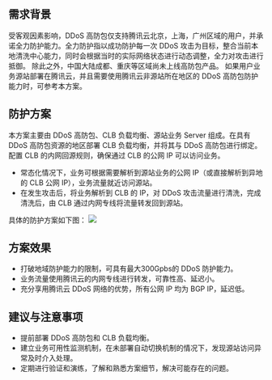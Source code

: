 
## 需求背景
受客观因素影响，DDoS 高防包仅支持腾讯云北京，上海，广州区域的用户，并承诺全力防护能力。全力防护指以成功防护每一次 DDoS 攻击为目标，整合当前本地清洗中心能力，同时会根据当时的实际网络状态进行动态调整，全力对攻击进行抵御。
除此之外，中国大陆成都、重庆等区域尚未上线高防包产品。
如果用户业务源站部署在腾讯云，并且需要使用腾讯云非源站所在地区的 DDoS 高防包防护能力时，可参考本方案。
## 防护方案
本方案主要由 DDoS 高防包、CLB 负载均衡、源站业务 Server 组成。在具有 DDoS 高防包资源的地区部署 CLB 负载均衡，并将其与 DDoS 高防包进行绑定。配置 CLB 的内网回源规则，确保通过 CLB 的公网 IP 可以访问业务。
- 常态化情况下，业务可根据需要解析到源站业务的公网 IP（或直接解析到异地的 CLB 公网 IP），业务流量就近访问源站。
- 在发生攻击后，将业务解析到 CLB 的 IP，对 DDoS 攻击流量进行清洗，完成清洗后，由 CLB 通过内网专线将流量转发回到源站。

具体的防护方案如下图：
![](https://main.qcloudimg.com/raw/fb964c6fbeb9e362821c8f2cc0bd9316.png)

## 方案效果
- 打破地域防护能力的限制，可具有最大300Gpbs的 DDoS 防护能力。
- 业务流量使用腾讯云的内网专线进行转发，可靠性高、延迟小。
- 充分享用腾讯云 DDoS 网络的优势，所有公网 IP 均为 BGP IP，延迟低。

## 建议与注意事项
- 提前部署 DDoS 高防包和 CLB 负载均衡。
- 建立业务可用性监测机制，在未部署自动切换机制的情况下，发现源站访问异常及时介入处理。
- 定期进行验证和演练，了解和熟悉方案细节，解决可能存在的问题。
